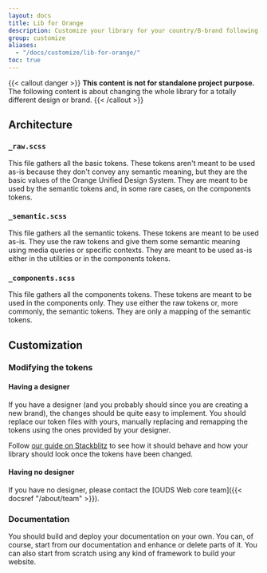 ```yaml
---
layout: docs
title: Lib for Orange
description: Customize your library for your country/B-brand following the guide.
group: customize
aliases:
  - "/docs/customize/lib-for-orange/"
toc: true
---
```


{{< callout danger >}}
**This content is not for standalone project purpose.** The following content is about changing the whole library for a totally different design or brand.
{{< /callout >}}

## Architecture

### `_raw.scss`

This file gathers all the basic tokens. These tokens aren't meant to be used as-is because they don't convey any semantic meaning, but they are the basic values of the Orange Unified Design System. They are meant to be used by the semantic tokens and, in some rare cases, on the components tokens.

### `_semantic.scss`

This file gathers all the semantic tokens. These tokens are meant to be used as-is. They use the raw tokens and give them some semantic meaning using media queries or specific contexts. They are meant to be used as-is either in the utilities or in the components tokens.

### `_components.scss`

This file gathers all the components tokens. These tokens are meant to be used in the components only. They use either the raw tokens or, more commonly, the semantic tokens. They are only a mapping of the semantic tokens.

## Customization

### Modifying the tokens

#### Having a designer

If you have a designer (and you probably should since you are creating a new brand), the changes should be quite easy to implement. You should  <!--either -->replace our token files with yours, manually replacing and remapping the tokens using the ones provided by your designer<!-- or even simpler, replace our tokens files by yours using our StyleDictionary parser-->.

Follow [our guide on Stackblitz](https://stackblitz.com/edit/github-j5teen) to see how it should behave and how your library should look once the tokens have been changed.

#### Having no designer

If you have no designer, please contact the [OUDS Web core team]({{< docsref "/about/team" >}}).

### Documentation

You should build and deploy your documentation on your own. You can, of course, start from our documentation and enhance or delete parts of it. You can also start from scratch using any kind of framework to build your website.
